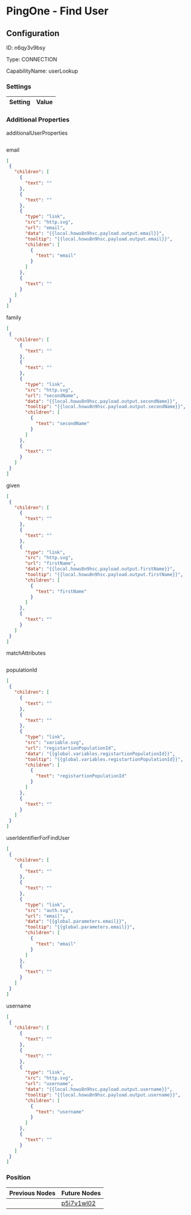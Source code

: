 # PingOne - Find User
## Configuration
ID:  n6qy3v9bsy

Type: CONNECTION 

CapabilityName: userLookup

### Settings
| Setting | Value  |
| :------------------------ | ---------------------------------------- |
 




### Additional Properties
additionalUserProperties
 ```json 

```


email
 ```json 
[
  {
    "children": [
      {
        "text": ""
      },
      {
        "text": ""
      },
      {
        "type": "link",
        "src": "http.svg",
        "url": "email",
        "data": "{{local.howu8n9hsc.payload.output.email}}",
        "tooltip": "{{local.howu8n9hsc.payload.output.email}}",
        "children": [
          {
            "text": "email"
          }
        ]
      },
      {
        "text": ""
      }
    ]
  }
]
```


family
 ```json 
[
  {
    "children": [
      {
        "text": ""
      },
      {
        "text": ""
      },
      {
        "type": "link",
        "src": "http.svg",
        "url": "secondName",
        "data": "{{local.howu8n9hsc.payload.output.secondName}}",
        "tooltip": "{{local.howu8n9hsc.payload.output.secondName}}",
        "children": [
          {
            "text": "secondName"
          }
        ]
      },
      {
        "text": ""
      }
    ]
  }
]
```


given
 ```json 
[
  {
    "children": [
      {
        "text": ""
      },
      {
        "text": ""
      },
      {
        "type": "link",
        "src": "http.svg",
        "url": "firstName",
        "data": "{{local.howu8n9hsc.payload.output.firstName}}",
        "tooltip": "{{local.howu8n9hsc.payload.output.firstName}}",
        "children": [
          {
            "text": "firstName"
          }
        ]
      },
      {
        "text": ""
      }
    ]
  }
]
```


matchAttributes
 ```json 

```


populationId
 ```json 
[
  {
    "children": [
      {
        "text": ""
      },
      {
        "text": ""
      },
      {
        "type": "link",
        "src": "variable.svg",
        "url": "registartionPopulationId",
        "data": "{{global.variables.registartionPopulationId}}",
        "tooltip": "{{global.variables.registartionPopulationId}}",
        "children": [
          {
            "text": "registartionPopulationId"
          }
        ]
      },
      {
        "text": ""
      }
    ]
  }
]
```


userIdentifierForFindUser
 ```json 
[
  {
    "children": [
      {
        "text": ""
      },
      {
        "text": ""
      },
      {
        "type": "link",
        "src": "auth.svg",
        "url": "email",
        "data": "{{global.parameters.email}}",
        "tooltip": "{{global.parameters.email}}",
        "children": [
          {
            "text": "email"
          }
        ]
      },
      {
        "text": ""
      }
    ]
  }
]
```


username
 ```json 
[
  {
    "children": [
      {
        "text": ""
      },
      {
        "text": ""
      },
      {
        "type": "link",
        "src": "http.svg",
        "url": "username",
        "data": "{{local.howu8n9hsc.payload.output.username}}",
        "tooltip": "{{local.howu8n9hsc.payload.output.username}}",
        "children": [
          {
            "text": "username"
          }
        ]
      },
      {
        "text": ""
      }
    ]
  }
]
```




### Position
| Previous Nodes | Future Nodes |
| :------------- | ------------ |
|  | [p5i7v1wl02](./p5i7v1wl02.md) |